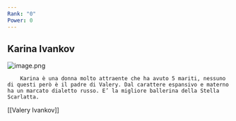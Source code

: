 ```yaml
---
Rank: "0"
Power: 0
---
```

## Karina Ivankov
![image.png](Image_Karina.png)
        
        Karina è una donna molto attraente che ha avuto 5 mariti, nessuno di questi però è il padre di Valery. Dal carattere espansivo e materno ha un marcato dialetto russo. E’ la migliore ballerina della Stella Scarlatta.
        
[[Valery Ivankov]]